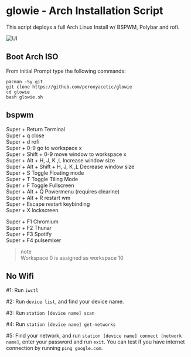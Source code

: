 # glowie - Arch Installation Script


This script deploys a full Arch Linux Install w/ BSPWM, Polybar and rofi.

![UI](https://i.imgur.com/L6ymPbZ.png)
## Boot Arch ISO

From initial Prompt type the following commands:

```
pacman -Sy git
git clone https://github.com/peroxyacetic/glowie
cd glowie
bash glowie.sh
```

## bspwm

Super + Return Terminal     
Super + q close     
Super + d rofi     
Super + 0-9 go to workspace x     
Super + Shift + 0-9 move window to workspace x     
Super + Alt + H, J, K ,L Increase window size       
Super + Alt + Shift + H, J, K ,L Decrease window size    
Super + S Toggle Floating mode     
Super + T Toggle Tiling Mode     
Super + F Toggle Fullscreen     
Super + Alt + Q Powermenu (requires clearine)      
Super + Alt + R restart wm     
Super + Escape restart keybinding     
Super + X lockscreen     

Super + F1 Chromium     
Super + F2 Thunar    
Super + F3 Spotify     
Super + F4 pulsemixer   

>note     
>Workspace 0 is assigned as workspace 10

## No Wifi

#1: Run `iwctl`

#2: Run `device list`, and find your device name.

#3: Run `station [device name] scan`

#4: Run `station [device name] get-networks`

#5: Find your network, and run `station [device name] connect [network name]`, enter your password and run `exit`. You can test if you have internet connection by running `ping google.com`. 
